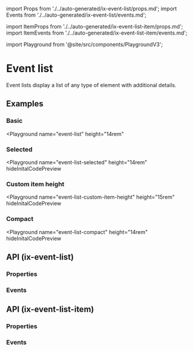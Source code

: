import Props from './../auto-generated/ix-event-list/props.md';
import Events from './../auto-generated/ix-event-list/events.md';

import ItemProps from './../auto-generated/ix-event-list-item/props.md';
import ItemEvents from './../auto-generated/ix-event-list-item/events.md';

import Playground from '@site/src/components/PlaygroundV3';

# Event list

<!-- introduction start -->
Event lists display a list of any type of element with additional details.
<!-- introduction end -->

## Examples

### Basic

<Playground
  name="event-list" 
  height="14rem"
  >
</Playground>

### Selected

<Playground
  name="event-list-selected" 
  height="14rem"
  hideInitalCodePreview
  >
</Playground>

### Custom item height

<Playground
  name="event-list-custom-item-height" 
  height="15rem"
  hideInitalCodePreview
  >
</Playground>

### Compact

<Playground
  name="event-list-compact" 
  height="14rem"
  hideInitalCodePreview
  >
</Playground>

## API (ix-event-list)

### Properties

<Props />

### Events

<Events />

## API (ix-event-list-item)

### Properties

<ItemProps />

### Events

<ItemEvents />
